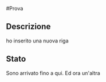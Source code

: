 #Prova 

## Descrizione
 ho inserito una nuova riga
 
## Stato
Sono arrivato fino a qui.
Ed ora un'altra